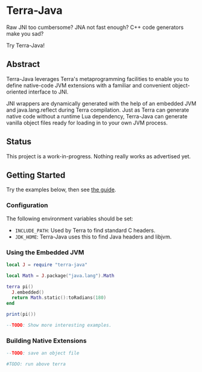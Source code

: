 # Terra-Java

Raw JNI too cumbersome? JNA not fast enough? C++ code generators make you sad?

Try Terra-Java!


## Abstract

Terra-Java leverages Terra's metaprogramming facilities to enable you to
define native-code JVM extensions with a familiar and convenient
object-oriented interface to JNI.

JNI wrappers are dynamically generated with the help of an embedded JVM and
java.lang.reflect during Terra compilation. Just as Terra can generate native
code without a runtime Lua dependency, Terra-Java can generate vanilla
object files ready for loading in to your own JVM process.


## Status

This project is a work-in-progress. Nothing really works as advertised yet.


## Getting Started

Try the examples below, then see [the guide](./doc/guide.md).

### Configuration

The following environment variables should be set:

- `INCLUDE_PATH`: Used by Terra to find standard C headers.
- `JDK_HOME`: Terra-Java uses this to find Java headers and libjvm.

### Using the Embedded JVM

```lua
local J = require "terra-java"

local Math = J.package("java.lang").Math

terra pi()
  J.embedded()
  return Math.static():toRadians(180)
end

print(pi())

--TODO: Show more interesting examples.
```

### Building Native Extensions

```lua
--TODO: save an object file
```

```bash
#TODO: run above terra
```
